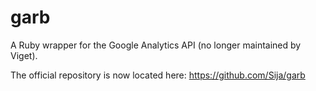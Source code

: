 garb
====

A Ruby wrapper for the Google Analytics API (no longer maintained by Viget).

The official repository is now located here: https://github.com/Sija/garb
